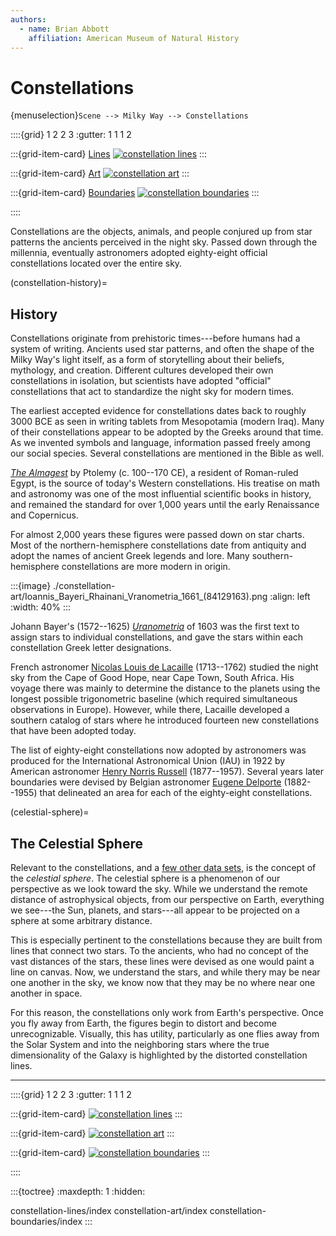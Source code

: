 ```yaml
---
authors:
  - name: Brian Abbott
    affiliation: American Museum of Natural History
---
```



# Constellations

{menuselection}`Scene --> Milky Way --> Constellations`


::::{grid} 1 2 2 3
:gutter: 1 1 1 2

:::{grid-item-card} [Lines](./constellation-lines/index)
[![constellation lines](./constellation-lines/constellation_lines_icon.png)](./constellation-lines/index)
:::

:::{grid-item-card} [Art](./constellation-art/index)
[![constellation art](./constellation-art/constellation_art_icon.png)](./constellation-art/index)
:::

:::{grid-item-card} [Boundaries](./constellation-boundaries/index)
[![constellation boundaries](./constellation-boundaries/constellation_boundaries_icon.png)](./constellation-boundaries/index)
:::

::::


Constellations are the objects, animals, and people conjured up from star patterns the ancients perceived in the night sky. Passed down through the millennia, eventually astronomers adopted eighty-eight official constellations located over the entire sky.


(constellation-history)=
## History

Constellations originate from prehistoric times---before humans had a system of writing. Ancients used star patterns, and often the shape of the Milky Way's light itself, as a form of storytelling about their beliefs, mythology, and creation. Different cultures developed their own constellations in isolation, but scientists have adopted "official" constellations that act to standardize the night sky for modern times.

The earliest accepted evidence for constellations dates back to roughly 3000 BCE as seen in writing tablets from Mesopotamia (modern Iraq). Many of their constellations appear to be adopted by the Greeks around that time. As we invented symbols and language, information passed freely among our social species. Several constellations are mentioned in the Bible as well.

*[The Almagest](https://en.wikipedia.org/wiki/Almagest)* by Ptolemy (c. 100--170 CE), a resident of Roman-ruled Egypt, is the source of today's Western constellations. His treatise on math and astronomy was one of the most influential scientific books in history, and remained the standard for over 1,000 years until the early Renaissance and Copernicus.

For almost 2,000 years these figures were passed down on star charts. Most of the northern-hemisphere constellations date from antiquity and adopt the names of ancient Greek legends and lore. Many southern-hemisphere constellations are more modern in origin.


:::{image} ./constellation-art/Ioannis_Bayeri_Rhainani_Vranometria_1661_(84129163).png
:align: left
:width: 40%
:::

Johann Bayer's (1572--1625) *[Uranometria](https://en.wikipedia.org/wiki/Uranometria)* of 1603 was the first text to assign stars to individual constellations, and gave the stars within each constellation Greek letter designations.

French astronomer [Nicolas Louis de Lacaille](https://en.wikipedia.org/wiki/Nicolas-Louis_de_Lacaille) (1713--1762) studied the night sky from the Cape of Good Hope, near Cape Town, South Africa. His voyage there was mainly to determine the distance to the planets using the longest possible trigonometric baseline (which required simultaneous observations in Europe). However, while there, Lacaille developed a southern catalog of stars where he introduced fourteen new constellations that have been adopted today.

The list of eighty-eight constellations now adopted by astronomers was produced for the International Astronomical Union (IAU) in 1922 by American astronomer [Henry Norris Russell](https://en.wikipedia.org/wiki/Henry_Norris_Russell) (1877--1957). Several years later boundaries were devised by Belgian astronomer [Eugene Delporte](https://en.wikipedia.org/wiki/Eug%C3%A8ne_Joseph_Delporte) (1882--1955) that delineated an area for each of the eighty-eight constellations.


(celestial-sphere)=
## The Celestial Sphere

Relevant to the constellations, and a [few other data sets](../all-sky-images/index), is the concept of the _celestial sphere_. The celestial sphere is a phenomenon of our perspective as we look toward the sky. While we understand the remote distance of astrophysical objects, from our perspective on Earth, everything we see---the Sun, planets, and stars---all appear to be projected on a sphere at some arbitrary distance.

This is especially pertinent to the constellations because they are built from lines that connect two stars. To the ancients, who had no concept of the vast distances of the stars, these lines were devised as one would paint a line on canvas. Now, we understand the stars, and while thery may be near one another in the sky, we know now that they may be no where near one another in space. 

For this reason, the constellations only work from Earth's perspective. Once you fly away from Earth, the figures begin to distort and become unrecognizable. Visually, this has utility, particularly as one flies away from the Solar System and into the neighboring stars where the true dimensionality of the Galaxy is highlighted by the distorted constellation lines.


---


::::{grid} 1 2 2 3
:gutter: 1 1 1 2

:::{grid-item-card} [](./constellation-lines/index)
[![constellation lines](./constellation-lines/constellation_lines_icon.png)](./constellation-lines/index)
:::

:::{grid-item-card} [](./constellation-art/index)
[![constellation art](./constellation-art/constellation_art_icon.png)](./constellation-art/index)
:::

:::{grid-item-card} [](./constellation-boundaries/index)
[![constellation boundaries](./constellation-boundaries/constellation_boundaries_icon.png)](./constellation-boundaries/index)
:::

::::


:::{toctree}
:maxdepth: 1
:hidden:

constellation-lines/index
constellation-art/index
constellation-boundaries/index
:::
